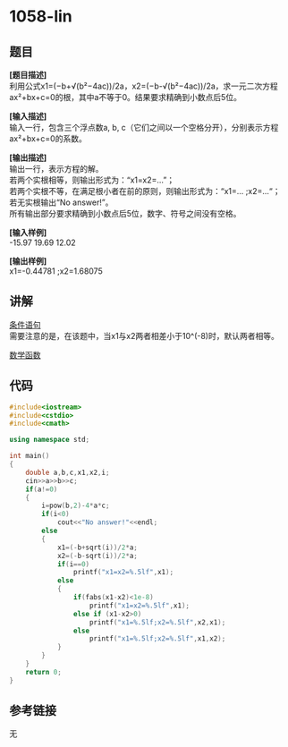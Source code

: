 # 1058-lin
## 题目  
**[题目描述]**  
利用公式x1=(−b+√(b²−4ac))/2a，x2=(−b-√(b²−4ac))/2a，求一元二次方程ax²+bx+c=0的根，其中a不等于0。结果要求精确到小数点后5位。

**[输入描述]**   
输入一行，包含三个浮点数a, b, c（它们之间以一个空格分开），分别表示方程ax²+bx+c=0的系数。

**[输出描述]**  
输出一行，表示方程的解。  
若两个实根相等，则输出形式为：“x1=x2=...”；  
若两个实根不等，在满足根小者在前的原则，则输出形式为：“x1=... ;x2=...“；  
若无实根输出“No answer!”。  
所有输出部分要求精确到小数点后5位，数字、符号之间没有空格。  

**[输入样例]**  
-15.97 19.69 12.02  

**[输出样例]**  
x1=-0.44781 ;x2=1.68075  

## 讲解  
[条件语句]([1])  
需要注意的是，在该题中，当x1与x2两者相差小于10^(-8)时，默认两者相等。

[数学函数]([2])  

## 代码  

```cpp
#include<iostream>
#include<cstdio>
#include<cmath>

using namespace std;

int main()
{
	double a,b,c,x1,x2,i;
	cin>>a>>b>>c;
	if(a!=0)
	{
		i=pow(b,2)-4*a*c;
		if(i<0)
			cout<<"No answer!"<<endl;
		else
		{
			x1=(-b+sqrt(i))/2*a;
			x2=(-b-sqrt(i))/2*a;
			if(i==0)
				printf("x1=x2=%.5lf",x1);
			else
			{
				if(fabs(x1-x2)<1e-8)
					printf("x1=x2=%.5lf",x1);
				else if (x1-x2>0)
					printf("x1=%.5lf;x2=%.5lf",x2,x1);
				else
					printf("x1=%.5lf;x2=%.5lf",x1,x2);
			}
		}
	}
	return 0;
}
```

## 参考链接  
无  
